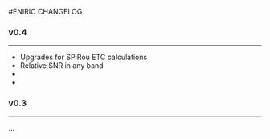 #ENIRIC CHANGELOG


### v0.4
----
- Upgrades for SPIRou ETC calculations
- Relative SNR in any band
-
-

### v0.3
----
...
